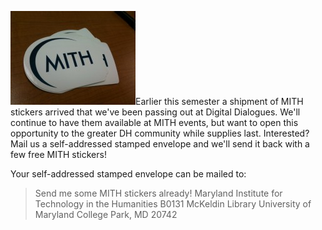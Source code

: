 ![](../images/2010-12-photo-200x150.jpg "MITH Stickers")Earlier this semester a shipment of MITH stickers arrived that we've been passing out at Digital Dialogues. We'll continue to have them available at MITH events, but want to open this opportunity to the greater DH community while supplies last. Interested? Mail us a self-addressed stamped envelope and we'll send it back with a few free MITH stickers!

Your self-addressed stamped envelope can be mailed to:

> Send me some MITH stickers already! Maryland Institute for Technology in the Humanities B0131 McKeldin Library University of Maryland College Park, MD 20742